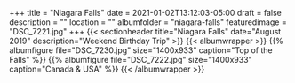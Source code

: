 +++
title = "Niagara Falls"
date = 2021-01-02T13:12:03-05:00
draft = false
description = ""
location = ""
albumfolder = "niagara-falls"
featuredimage = "DSC_7221.jpg"
+++
{{< sectionheader 
    title="Niagara Falls" 
    date="August 2019" 
    description="Weekend Birthday Trip"
    >}}
{{< albumwrapper >}}
{{% albumfigure file="DSC_7230.jpg" size="1400x933" caption="Top of the Falls" %}}
{{% albumfigure file="DSC_7222.jpg" size="1400x933" caption="Canada & USA" %}}
{{< /albumwrapper >}}